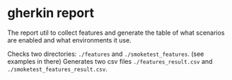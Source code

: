 # gherkin report

The report util to collect features and generate the table of what scenarios are enabled and what environments it use.

Checks two directories: `./features` and `./smoketest_features`. (see examples in there)
Generates two csv files `./features_result.csv` and `./smoketest_features_result.csv`.